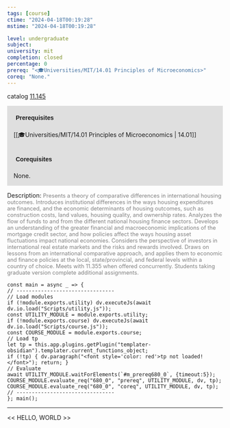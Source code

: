 ```yaml
---
tags: [course]
ctime: "2024-04-18T00:19:28"
mstime: "2024-04-18T00:19:28"

level: undergraduate
subject: 
university: mit
completion: closed
percentage: 0
prereq: "<🎓Universities/MIT/14.01 Principles of Microeconomics>"
coreq: "None."
---
```


catalog [11.145](http://student.mit.edu/catalog/m11a.html#11.145)

<span style="display: block; padding: 15px; background-color: rgb(100, 100, 100, 0.2);"><font id="m_prereq680_0" style="display: block; font-family: Arial, sans-serif; font-weight: bold; padding: 5px">Prerequisites</font><br><span id="prereq680_0">[[🎓Universities/MIT/14.01 Principles of Microeconomics | 14.01]]</span></span>
<span style="display: block; padding: 15px; background-color: rgb(100, 100, 100, 0.2);"><font id="m_coreq680_0" style="display: block; font-family: Arial, sans-serif; font-weight: bold; padding: 5px">Corequisites</font><br><span id="coreq680_0">None.</span></span>

<font style="">Description:</font>
<font style="color: grey; font-size: 0.8rem;">Presents a theory of comparative differences in international housing outcomes. Introduces institutional differences in the ways housing expenditures are financed, and the economic determinants of housing outcomes, such as construction costs, land values, housing quality, and ownership rates. Analyzes the flow of funds to and from the different national housing finance sectors. Develops an understanding of the greater financial and macroeconomic implications of the mortgage credit sector, and how policies affect the ways housing asset fluctuations impact national economies. Considers the perspective of investors in international real estate markets and the risks and rewards involved. Draws on lessons from an international comparative approach, and applies them to economic and finance policies at the local, state/provincial, and federal levels within a country of choice. Meets with 11.355 when offered concurrently. Students taking graduate version complete additional assignments.</font>

```dataviewjs
const main = async _ => {
// --------------------------------
// Load modules
if (!module.exports.utility) dv.executeJs(await dv.io.load("Scripts/utility.js"));
const UTILITY_MODULE = module.exports.utility;
if (!module.exports.course) dv.executeJs(await dv.io.load("Scripts/course.js"));
const COURSE_MODULE = module.exports.course;
// Load tp
let tp = this.app.plugins.getPlugin("templater-obsidian").templater.current_functions_object;
if (!tp) { dv.paragraph("<font style='color: red'>tp not loaded!</font>"); return; }
// Evaluate
await UTILITY_MODULE.waitForElements(`#m_prereq680_0`, {timeout:5});
COURSE_MODULE.evaluate_req("680_0", "prereq", UTILITY_MODULE, dv, tp);
COURSE_MODULE.evaluate_req("680_0", "coreq", UTILITY_MODULE, dv, tp);
// --------------------------------
}; main();
```

---

<< HELLO, WORLD >>
